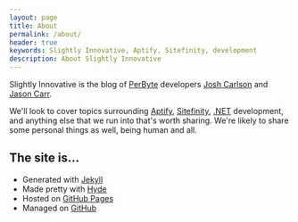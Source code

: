 ```yaml
---
layout: page
title: About
permalink: /about/
header: true
keywords: Slightly Innovative, Aptify, Sitefinity, development
description: About Slightly Innovative
---
```


Slightly Innovative is the blog of [PerByte](http://www.perbyte.com) developers [Josh Carlson](http://www.twitter.com/joshucar) and [Jason Carr](http://www.jasoncarr.com).

We'll look to cover topics surrounding [Aptify](http://www.aptify.com), [Sitefinity](http://www.sitefinity.com), [.NET](http://www.microsoft.com/net) development, and anything else that we run into that's worth sharing. We're likely to share some personal things as well, being human and all.

The site is...
--------------

* Generated with [Jekyll](http://jekyllrb.com/)
* Made pretty with [Hyde](http://hyde.getpoole.com/)
* Hosted on [GitHub Pages](http://pages.github.com/)
* Managed on [GitHub](https://github.com/slightly-innovative/slightly-innovative.github.io)
